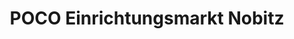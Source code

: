---
title: "POCO Einrichtungsmarkt Nobitz"
url: /nobitz/poco-einrichtungsmarkt-nobitz/
shop: Möbel
---